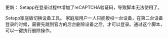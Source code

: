 更新：
Setapp在登录过程中增加了reCAPTCHA验证码，导致脚本无法使用了。

Setapp家庭版切换设备工具。
家庭版用户一人只能授权一台设备，在第二台设备登录的时候，需要先跳到官方的后台删除设备之后，才可以登录。通过这个脚本，可以一键执行删除操作。

